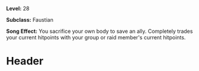 <!-- TITLE: Spell: Blood Sacrifice -->
<!-- SUBTITLE:  -->

**Level:** 28

**Subclass:** Faustian

**Song Effect:** You sacrifice your own body to save an ally.  Completely trades your current hitpoints with your group or raid member's current hitpoints.

# Header